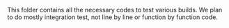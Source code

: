 This folder contains all the necessary codes to test various builds.
We plan to do mostly integration test, not line by line or function by function code.
